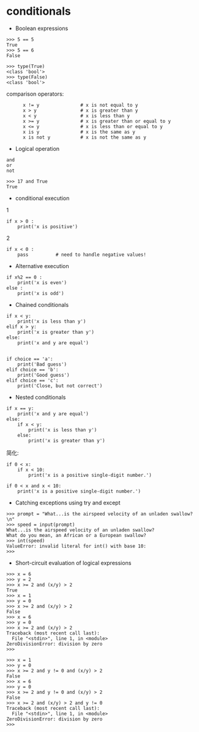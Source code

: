 # conditionals

- Boolean expressions

```
>>> 5 == 5
True
>>> 5 == 6
False

>>> type(True)
<class 'bool'>
>>> type(False)
<class 'bool'>
```

comparison operators:

```
      x != y               # x is not equal to y
      x > y                # x is greater than y
      x < y                # x is less than y
      x >= y               # x is greater than or equal to y
      x <= y               # x is less than or equal to y
      x is y               # x is the same as y
      x is not y           # x is not the same as y
```

- Logical operation

```
and
or
not

>>> 17 and True
True
```

- conditional execution

1 

```
if x > 0 :
    print('x is positive')
```

2

```
if x < 0 :
    pass          # need to handle negative values!
```

- Alternative execution

```
if x%2 == 0 :
    print('x is even')
else :
    print('x is odd')
```

- Chained conditionals

```
if x < y:
    print('x is less than y')
elif x > y:
    print('x is greater than y')
else:
    print('x and y are equal')


if choice == 'a':
    print('Bad guess')
elif choice == 'b':
    print('Good guess')
elif choice == 'c':
    print('Close, but not correct')
```

- Nested conditionals

```
if x == y:
    print('x and y are equal')
else:
    if x < y:
        print('x is less than y')
    else:
        print('x is greater than y')
```

简化:

```
if 0 < x:
    if x < 10:
        print('x is a positive single-digit number.')
```

```
if 0 < x and x < 10:
    print('x is a positive single-digit number.')
```

- Catching exceptions using try and except

```
>>> prompt = "What...is the airspeed velocity of an unladen swallow?\n"
>>> speed = input(prompt)
What...is the airspeed velocity of an unladen swallow?
What do you mean, an African or a European swallow?
>>> int(speed)
ValueError: invalid literal for int() with base 10:
>>>
```

- Short-circuit evaluation of logical expressions

```
>>> x = 6
>>> y = 2
>>> x >= 2 and (x/y) > 2
True
>>> x = 1
>>> y = 0
>>> x >= 2 and (x/y) > 2
False
>>> x = 6
>>> y = 0
>>> x >= 2 and (x/y) > 2
Traceback (most recent call last):
  File "<stdin>", line 1, in <module>
ZeroDivisionError: division by zero
>>>

>>> x = 1
>>> y = 0
>>> x >= 2 and y != 0 and (x/y) > 2
False
>>> x = 6
>>> y = 0
>>> x >= 2 and y != 0 and (x/y) > 2
False
>>> x >= 2 and (x/y) > 2 and y != 0
Traceback (most recent call last):
  File "<stdin>", line 1, in <module>
ZeroDivisionError: division by zero
>>>
```
